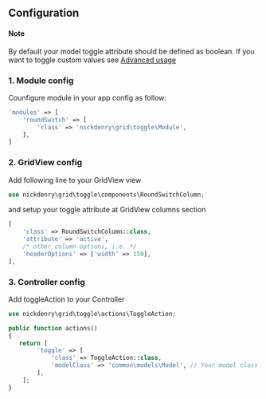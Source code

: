 Configuration
---

#### Note

By default your model toggle attribute should be defined as boolean.
If you want to toggle custom values see [Advanced usage](advanced-usage.md)

### 1. Module config

Counfigure module in your app config as follow:
```php
'modules' => [
    'roundSwitch' => [
        'class' => 'nickdenry\grid\toggle\Module',
    ],
]
```

### 2. GridView config

Add following line to your GridView view
```php
use nickdenry\grid\toggle\components\RoundSwitchColumn;
```

and setup your toggle attribute at GridView columns section

```php
[
    'class' => RoundSwitchColumn::class,
    'attribute' => 'active',
    /* other column options, i.e. */
    'headerOptions' => ['width' => 150],
],
```

### 3. Controller config

Add toggleAction to your Controller

```php
use nickdenry\grid\toggle\actions\ToggleAction;

public function actions()
{
   return [
        'toggle' => [
            'class' => ToggleAction::class,
            'modelClass' => 'common\models\Model', // Your model class
        ],
    ];
}
```
